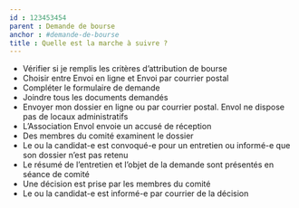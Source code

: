 ```yaml
---
id : 123453454
parent : Demande de bourse
anchor : #demande-de-bourse
title : Quelle est la marche à suivre ?
---
```

* Vérifier si je remplis les critères d’attribution de bourse
* Choisir entre Envoi en ligne et Envoi par courrier postal
* Compléter le formulaire de demande
* Joindre tous les documents demandés
* Envoyer mon dossier en ligne ou par courrier postal. Envol ne dispose pas de locaux administratifs
* L’Association Envol envoie un accusé de réception
* Des membres du comité examinent le dossier
* Le ou la candidat-e est convoqué-e pour un entretien ou informé-e que son dossier n’est pas retenu
* Le résumé de l’entretien et  l’objet de la demande sont présentés en séance de comité
* Une décision est prise par les membres du comité
* Le ou la candidat-e est informé-e par courrier de la décision
